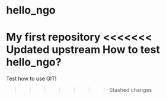 # hello_ngo
My first repository
<<<<<<< Updated upstream
How to test hello_ngo?
=======

Test how to use GIT!
>>>>>>> Stashed changes
